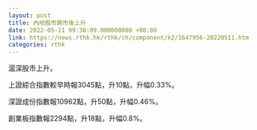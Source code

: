 ```yaml
---
layout: post
title: 內地股市開市後上升
date: 2022-05-11 09:38:09.000000000 +08:00
link: https://news.rthk.hk/rthk/ch/component/k2/1647956-20220511.htm
categories: rthk
---
```


滬深股市上升。

上證綜合指數較早時報3045點，升10點，升幅0.33%。

深證成份指數報10962點，升50點，升幅0.46%。

創業板指數報2294點，升18點，升幅0.8%。
